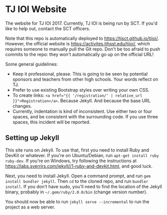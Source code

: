 # TJ IOI Website
The website for TJ IOI 2017. Currently, TJ IOI is being run by SCT. If you'd like to help out, contact the SCT officers.

Note that this repo is automatically deployed to https://tjsct.github.io/tjioi/. However, the official website is https://activites.tjhsst.edu/tjioi/, which requires someone to manually pull the Git repo. Don't be too afraid to push commits to the repo: they won't automatically go up on the official URL!

Some general guidelines:

* Keep it professional, please. This is going to be seen by potential sponsors and teachers from other high schools. Your words reflect on TJ.
* Prefer to use existing Bootstrap styles over writing your own CSS.
* To create links: `<a href="{{ '/registration/' | relative_url }}">Registration</a>`. Because Jekyll. And because the base URL changes.
* Currently, indentation is kind of inconsistent. Use either two or four spaces, and be consistent with the surrounding code. If you use three spaces, this incident will be reported.

## Setting up Jekyll
This site runs on Jekyll. To use that, first you need to install Ruby and DevKit or whatever. If you're on Ubuntu/Debian, run `apt-get install ruby ruby-dev`. If you're on Windows, try following the instructions at https://labs.sverrirs.com/jekyll//1-ruby-and-devkit.html, and good luck.

Next, you need to install Jekyll. Open a command prompt, and run `gem install bundler jekyll`. Then `cd` to the cloned repo, and run `bundler install`. If you don't have sudo, you'll need to find the location of the Jekyll binary, probably in `~/.gem/ruby/2.0.0/bin` (change version number).

You should now be able to run `jekyll serve --incremental` to run the project as a web server.
